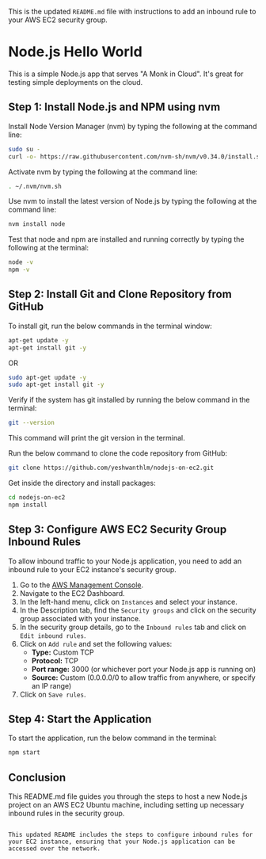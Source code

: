 This is the updated `README.md` file with instructions to add an inbound rule to your AWS EC2 security group.

# Node.js Hello World

This is a simple Node.js app that serves "A Monk in Cloud". It's great for testing simple deployments on the cloud.

## Step 1: Install Node.js and NPM using nvm

Install Node Version Manager (nvm) by typing the following at the command line:

```sh
sudo su -
curl -o- https://raw.githubusercontent.com/nvm-sh/nvm/v0.34.0/install.sh | bash
```

Activate nvm by typing the following at the command line:

```sh
. ~/.nvm/nvm.sh
```

Use nvm to install the latest version of Node.js by typing the following at the command line:

```sh
nvm install node
```

Test that node and npm are installed and running correctly by typing the following at the terminal:

```sh
node -v
npm -v
```

## Step 2: Install Git and Clone Repository from GitHub

To install git, run the below commands in the terminal window:

```sh
apt-get update -y
apt-get install git -y
```
OR

```sh
sudo apt-get update -y
sudo apt-get install git -y
```

Verify if the system has git installed by running the below command in the terminal:

```sh
git --version
```

This command will print the git version in the terminal.

Run the below command to clone the code repository from GitHub:

```sh
git clone https://github.com/yeshwanthlm/nodejs-on-ec2.git
```

Get inside the directory and install packages:

```sh
cd nodejs-on-ec2
npm install
```

## Step 3: Configure AWS EC2 Security Group Inbound Rules

To allow inbound traffic to your Node.js application, you need to add an inbound rule to your EC2 instance's security group.

1. Go to the [AWS Management Console](https://aws.amazon.com/console/).
2. Navigate to the EC2 Dashboard.
3. In the left-hand menu, click on `Instances` and select your instance.
4. In the Description tab, find the `Security groups` and click on the security group associated with your instance.
5. In the security group details, go to the `Inbound rules` tab and click on `Edit inbound rules`.
6. Click on `Add rule` and set the following values:
    - **Type:** Custom TCP
    - **Protocol:** TCP
    - **Port range:** 3000 (or whichever port your Node.js app is running on)
    - **Source:** Custom (0.0.0.0/0 to allow traffic from anywhere, or specify an IP range)
7. Click on `Save rules`.

## Step 4: Start the Application

To start the application, run the below command in the terminal:

```sh
npm start
```

## Conclusion

This README.md file guides you through the steps to host a new Node.js project on an AWS EC2 Ubuntu machine, including setting up necessary inbound rules in the security group.
```

This updated README includes the steps to configure inbound rules for your EC2 instance, ensuring that your Node.js application can be accessed over the network.